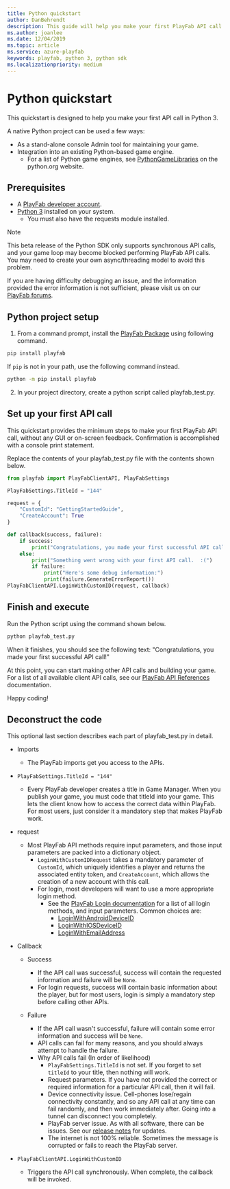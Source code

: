 ```yaml
---
title: Python quickstart
author: DanBehrendt
description: This guide will help you make your first PlayFab API call in Python 3.
ms.author: joanlee
ms.date: 12/04/2019
ms.topic: article
ms.service: azure-playfab
keywords: playfab, python 3, python sdk
ms.localizationpriority: medium
---
```


# Python quickstart

This quickstart is designed to help you make your first API call in Python 3.

A native Python project can be used a few ways:

- As a stand-alone console Admin tool for maintaining your game.
- Integration into an existing Python-based game engine.
  - For a list of Python game engines, see [PythonGameLibraries](https://wiki.python.org/moin/PythonGameLibraries) on the python.org website.

## Prerequisites

- A [PlayFab developer account](https://developer.playfab.com/en-us/sign-up).
- [Python 3](https://www.python.org/downloads/) installed on your system.
  - You must also have the requests module installed.

> [!NOTE]
> This beta release of the Python SDK only supports synchronous API calls, and your game loop may become blocked performing PlayFab API calls. You may need to create your own async/threading model to avoid this problem.
>

  
If you are having difficulty debugging an issue, and the information provided the error information is not sufficient, please visit us on our [PlayFab forums](https://community.playfab.com/index.html).

## Python project setup

1. From a command prompt, install the [PlayFab Package](https://pypi.org/project/playfab/) using following command.

```cmd
pip install playfab
```

If `pip` is not in your path, use the following command instead.

```cmd
python -m pip install playfab
```

2. In your project directory, create a python script called playfab_test.py.

## Set up your first API call

This quickstart provides the minimum steps to make your first PlayFab API call, without any GUI or on-screen feedback. Confirmation is accomplished with a console print statement.

Replace the contents of your playfab_test.py file with the contents shown below.

```python
from playfab import PlayFabClientAPI, PlayFabSettings

PlayFabSettings.TitleId = "144"

request = {
    "CustomId": "GettingStartedGuide",
    "CreateAccount": True
}

def callback(success, failure):
    if success:
        print("Congratulations, you made your first successful API call!")
    else:
        print("Something went wrong with your first API call.  :(")
        if failure:
            print("Here's some debug information:")
            print(failure.GenerateErrorReport())
PlayFabClientAPI.LoginWithCustomID(request, callback)
```

## Finish and execute

Run the Python script using the command shown below.

```cmd
python playfab_test.py
```

When it finishes, you should see the following text: "Congratulations, you made your first successful API call!"
  
At this point, you can start making other API calls and building your game. For a list of all available client API calls, see our [PlayFab API References](../../api-references/index.md) documentation.

Happy coding!

## Deconstruct the code

This optional last section describes each part of playfab_test.py in detail.

- Imports
  - The PlayFab imports get you access to the APIs.

- `PlayFabSettings.TitleId = "144"`
  - Every PlayFab developer creates a title in Game Manager. When you publish your game, you must code that titleId into your game. This lets the client know how to access the correct data within PlayFab. For most users, just consider it a mandatory step that makes PlayFab work.

- request
  - Most PlayFab API methods require input parameters, and those input parameters are packed into a dictionary object.
    - `LoginWithCustomIDRequest` takes a mandatory parameter of `CustomId`, which uniquely identifies a player and returns the associated entity token, and `CreateAccount`, which allows the creation of a new account with this call.
    - For login, most developers will want to use a more appropriate login method.
      - See the [PlayFab Login documentation](xref:titleid.playfabapi.com.client.authentication) for a list of all login methods, and input parameters. Common choices are:
        - [LoginWithAndroidDeviceID](xref:titleid.playfabapi.com.client.authentication.loginwithandroiddeviceid)
        - [LoginWithIOSDeviceID](xref:titleid.playfabapi.com.client.authentication.loginwithiosdeviceid)
        - [LoginWithEmailAddress](xref:titleid.playfabapi.com.client.authentication.loginwithemailaddress)

- Callback
  - Success
    - If the API call was successful, success will contain the requested information and failure will be `None`.
    - For login requests, success will contain basic information about the player, but for most users, login is simply a mandatory step before calling other APIs.

  - Failure
    - If the API call wasn't successful, failure will contain some error information and success will be `None`.
    - API calls can fail for many reasons, and you should always attempt to handle the failure.
    - Why API calls fail (In order of likelihood)
      - `PlayFabSettings.TitleId` is not set. If you forget to set `titleId` to your title, then nothing will work.
      - Request parameters. If you have not provided the correct or required information for a particular API call, then it will fail.
      - Device connectivity issue. Cell-phones lose/regain connectivity constantly, and so any API call at any time can fail randomly, and then work immediately after. Going into a tunnel can disconnect you completely.
      - PlayFab server issue. As with all software, there can be issues. See our [release notes](../../release-notes/index.md) for updates.
      - The internet is not 100% reliable. Sometimes the message is corrupted or fails to reach the PlayFab server.

- `PlayFabClientAPI.LoginWithCustomID`
  - Triggers the API call synchronously. When complete, the callback will be invoked.
